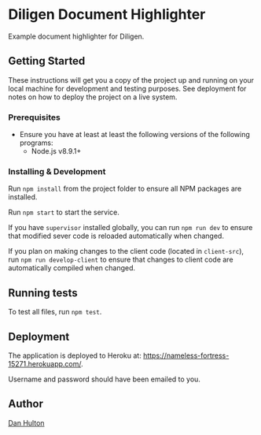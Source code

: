 # Diligen Document Highlighter

Example document highlighter for Diligen.

## Getting Started

These instructions will get you a copy of the project up and running on your local machine for development and testing purposes. See deployment for notes on how to deploy the project on a live system.

### Prerequisites

* Ensure you have at least at least the following versions of the following programs:
  * Node.js v8.9.1+

### Installing & Development

Run `npm install` from the project folder to ensure all NPM packages are installed.

Run `npm start` to start the service.

If you have `supervisor` installed globally, you can run `npm run dev` to ensure that modified sever code is reloaded automatically when changed.

If you plan on making changes to the client code (located in `client-src`), run `npm run develop-client` to ensure that changes to client code are automatically compiled when changed.

## Running tests

To test all files, run `npm test`.

## Deployment

The application is deployed to Heroku at: https://nameless-fortress-15271.herokuapp.com/.

Username and password should have been emailed to you.

## Author

[Dan Hulton](http://www.danhulton.com)